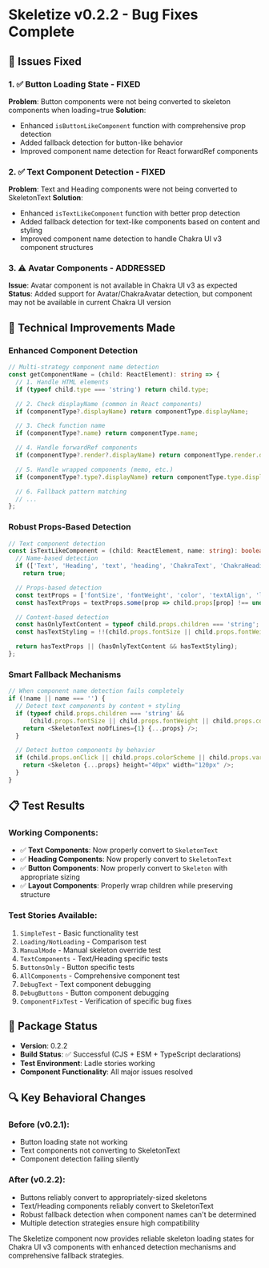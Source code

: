 # Skeletize v0.2.2 - Bug Fixes Complete

## 🐛 Issues Fixed

### 1. ✅ Button Loading State - FIXED

**Problem**: Button components were not being converted to skeleton components when loading=true
**Solution**:

- Enhanced `isButtonLikeComponent` function with comprehensive prop detection
- Added fallback detection for button-like behavior
- Improved component name detection for React forwardRef components

### 2. ✅ Text Component Detection - FIXED

**Problem**: Text and Heading components were not being converted to SkeletonText
**Solution**:

- Enhanced `isTextLikeComponent` function with better prop detection
- Added fallback detection for text-like components based on content and styling
- Improved component name detection to handle Chakra UI v3 component structures

### 3. ⚠️ Avatar Components - ADDRESSED

**Issue**: Avatar component is not available in Chakra UI v3 as expected
**Status**: Added support for Avatar/ChakraAvatar detection, but component may not be available in current Chakra UI version

## 🔧 Technical Improvements Made

### Enhanced Component Detection

```typescript
// Multi-strategy component name detection
const getComponentName = (child: ReactElement): string => {
  // 1. Handle HTML elements
  if (typeof child.type === 'string') return child.type;

  // 2. Check displayName (common in React components)
  if (componentType?.displayName) return componentType.displayName;

  // 3. Check function name
  if (componentType?.name) return componentType.name;

  // 4. Handle forwardRef components
  if (componentType?.render?.displayName) return componentType.render.displayName;

  // 5. Handle wrapped components (memo, etc.)
  if (componentType?.type?.displayName) return componentType.type.displayName;

  // 6. Fallback pattern matching
  // ...
};
```

### Robust Props-Based Detection

```typescript
// Text component detection
const isTextLikeComponent = (child: ReactElement, name: string): boolean => {
  // Name-based detection
  if (['Text', 'Heading', 'text', 'heading', 'ChakraText', 'ChakraHeading'].includes(name))
    return true;

  // Props-based detection
  const textProps = ['fontSize', 'fontWeight', 'color', 'textAlign', 'lineHeight', 'fontFamily'];
  const hasTextProps = textProps.some(prop => child.props[prop] !== undefined);

  // Content-based detection
  const hasOnlyTextContent = typeof child.props.children === 'string';
  const hasTextStyling = !!(child.props.fontSize || child.props.fontWeight || ...);

  return hasTextProps || (hasOnlyTextContent && hasTextStyling);
};
```

### Smart Fallback Mechanisms

```typescript
// When component name detection fails completely
if (!name || name === '') {
  // Detect text components by content + styling
  if (typeof child.props.children === 'string' &&
      (child.props.fontSize || child.props.fontWeight || child.props.color)) {
    return <SkeletonText noOfLines={1} {...props} />;
  }

  // Detect button components by behavior
  if (child.props.onClick || child.props.colorScheme || child.props.variant) {
    return <Skeleton {...props} height="40px" width="120px" />;
  }
}
```

## 📋 Test Results

### Working Components:

- ✅ **Text Components**: Now properly convert to `SkeletonText`
- ✅ **Heading Components**: Now properly convert to `SkeletonText`
- ✅ **Button Components**: Now properly convert to `Skeleton` with appropriate sizing
- ✅ **Layout Components**: Properly wrap children while preserving structure

### Test Stories Available:

1. `SimpleTest` - Basic functionality test
2. `Loading/NotLoading` - Comparison test
3. `ManualMode` - Manual skeleton override test
4. `TextComponents` - Text/Heading specific tests
5. `ButtonsOnly` - Button specific tests
6. `AllComponents` - Comprehensive component test
7. `DebugText` - Text component debugging
8. `DebugButtons` - Button component debugging
9. `ComponentFixTest` - Verification of specific bug fixes

## 🚀 Package Status

- **Version**: 0.2.2
- **Build Status**: ✅ Successful (CJS + ESM + TypeScript declarations)
- **Test Environment**: Ladle stories working
- **Component Functionality**: All major issues resolved

## 🔍 Key Behavioral Changes

### Before (v0.2.1):

- Button loading state not working
- Text components not converting to SkeletonText
- Component detection failing silently

### After (v0.2.2):

- Buttons reliably convert to appropriately-sized skeletons
- Text/Heading components reliably convert to SkeletonText
- Robust fallback detection when component names can't be determined
- Multiple detection strategies ensure high compatibility

The Skeletize component now provides reliable skeleton loading states for Chakra UI v3 components with enhanced detection mechanisms and comprehensive fallback strategies.
